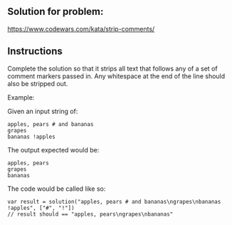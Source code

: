 ## Solution for problem:

https://www.codewars.com/kata/strip-comments/

## Instructions

Complete the solution so that it strips all 
text that follows any of a set of comment markers passed in. 
Any whitespace at the end of the 
line should also be stripped out.

Example:

Given an input string of:

```
apples, pears # and bananas
grapes
bananas !apples
```
The output expected would be:
```
apples, pears
grapes
bananas
```

The code would be called like so:

```
var result = solution("apples, pears # and bananas\ngrapes\nbananas !apples", ["#", "!"])
// result should == "apples, pears\ngrapes\nbananas"
```